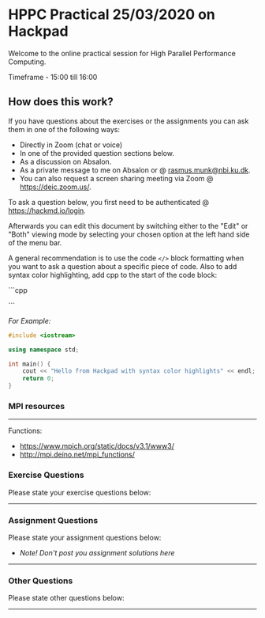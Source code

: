 # HPPC Practical 25/03/2020 on Hackpad

Welcome to the online practical session for High Parallel Performance Computing.

Timeframe - 15:00 till 16:00

## How does this work?

If you have questions about the exercises or the assignments you can ask them in one of the following ways:

- Directly in Zoom (chat or voice)
- In one of the provided question sections below.
- As a discussion on Absalon.
- As a private message to me on Absalon or @ rasmus.munk@nbi.ku.dk.
- You can also request a screen sharing meeting via Zoom @ https://deic.zoom.us/.


To ask a question below, you first need to be authenticated @ https://hackmd.io/login.

Afterwards you can edit this document by switching either to the "Edit" or "Both" viewing mode by selecting your chosen option at the left hand side of the menu bar.

A general recommendation is to use the code `</>` block formatting when you want to ask a question about a specific piece of code. Also to add syntax color highlighting, add cpp to the start of the code block:

\`\`\`cpp


\`\`\`

*For Example:*

```cpp
#include <iostream>

using namespace std;

int main() {
    cout << "Hello from Hackpad with syntax color highlights" << endl;
    return 0;
}
```

### MPI resources
-------------------------------------------

Functions:
- https://www.mpich.org/static/docs/v3.1/www3/
- http://mpi.deino.net/mpi_functions/



### Exercise Questions

Please state your exercise questions below:

-------------------------------------------




### Assignment Questions

Please state your assignment questions below:
- *Note! Don't post you assignment solutions here*

---------------------------------------------


### Other Questions

Please state other questions below:

-----------------------------------

